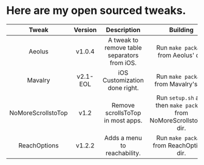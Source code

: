 # Here are my open sourced tweaks.

| Tweak | Version | Description | Building | Installation |
| :-----: | :-------: | :-----------: | :--------: | :------------: |
| Aeolus | v1.0.4 | A tweak to remove table separators from iOS. | Run ``make package`` from Aeolus' dir. | Install from Packix. |
| Mavalry | v2.1-EOL | iOS Customization done right. | Run ``make package`` from Mavalry's dir. | Install from Packix. |
| NoMoreScrollstoTop | v1.2 | Remove scrollsToTop in most apps. | Run ``setup.sh`` and then ``make package`` from NoMoreScrollstoTop's dir. | Install from Packix. |
| ReachOptions | v1.2.2 | Adds a menu to reachability. | Run ``make package`` from ReachOptions' dir. | Install  from Packix. |